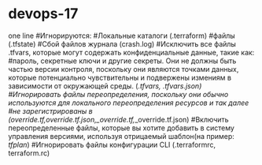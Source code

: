# devops-17
one line
#Игнорируются: 
#Локальные каталоги (.terraform)
#файлы (.tfstate)
#Сбой файлов журнала (crash.log)
#Исключить все файлы .tfvars, которые могут содержать конфиденциальные данные, такие как:
#пароль, секретные ключи и другие секреты. Они не должны быть частью версии контроля, поскольку они являются точками данных, которые потенциально чувствительны и подвержены измениям в зависимости от окружающей среды. (*.tfvars, *.tfvars.json)
#Игнорировать файлы переопределения, поскольку они обычно используются для локального переопределения ресурсов и так далее
#не зарегистрированы в (override.tf,override.tf.json,*_override.tf,*_override.tf.json) 
#Включить переопределенные файлы, которые вы хотите добавить в систему управления версиями, используя отрицаемый шаблон(на пример: *tfplan*)
#Игнорировать файлы конфигурации CLI (.terraformrc, terraform.rc)
